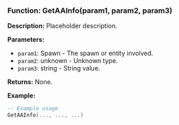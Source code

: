 ### Function: GetAAInfo(param1, param2, param3)

**Description:**
Placeholder description.

**Parameters:**
- `param1`: Spawn - The spawn or entity involved.
- `param2`: unknown - Unknown type.
- `param3`: string - String value.

**Returns:** None.

**Example:**

```lua
-- Example usage
GetAAInfo(..., ..., ...)
```
